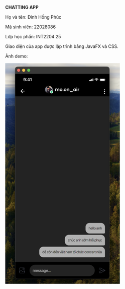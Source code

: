 **CHATTING APP**

Họ và tên: Đinh Hồng Phúc

Mã sinh viên: 22028086

Lớp học phần: INT2204 25

Giao diện của app được lập trình bằng JavaFX và CSS.

Ảnh demo:

![](https://github.com/xxpppddd/Chatting-App-UI/blob/main/appdemo.png)
